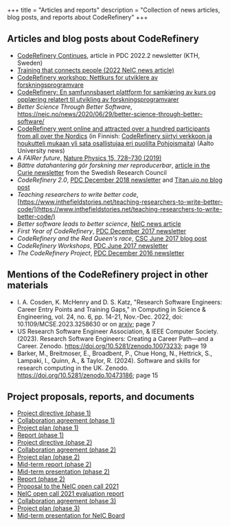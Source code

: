 +++
title = "Articles and reports"
description = "Collection of news articles, blog posts, and reports about CodeRefinery"
+++

## Articles and blog posts about CodeRefinery

- [CodeRefinery
  Continues](https://www.kth.se/polopoly_fs/1.1214879.1671148072!/Newsletter2022-2-final_lres_spreads.pdf),
  article in PDC 2022.2 newsletter (KTH, Sweden)
- [Training that connects people (2022 NeIC news article)](https://neic.no/news/2022/09/15/sixth-success-story/)
- [CodeRefinery workshop: Nettkurs for utviklere av forskningsprogramvare](https://www.usit.uio.no/om/organisasjon/itf/ds/task/task-bloggen/coderefinery-workshop.html)
- [CodeRefinery: En samfunnsbasert plattform for samkjøring av kurs og opplæring relatert til utvikling av forskningsprogramvarer](https://www.usit.uio.no/om/organisasjon/itf/ds/task/task-bloggen/coderefinery-samfunn.html)
- *Better Science Through Better Software*, <https://neic.no/news/2020/06/29/better-science-through-better-software/>
- [CodeRefinery went online and attracted over a hundred participants
  from all over the
  Nordics](https://www.aalto.fi/en/news/coderefinery-went-online-and-attracted-over-a-hundred-participants-from-all-over-the-nordics)
  (in Finnish: [CodeRefinery siirtyi verkkoon ja houkutteli mukaan yli
  sata osallistujaa eri puolilta
  Pohjoismaita](https://www.aalto.fi/fi/uutiset/coderefinery-siirtyi-verkkoon-ja-houkutteli-mukaan-yli-sata-osallistujaa-eri-puolilta))
  (Aalto University news)
- *A FAIRer future*, [Nature Physics 15, 728–730 (2019)](https://doi.org/10.1038/s41567-019-0624-3)
- *Bättre datahantering gör forskning mer reproducerbar*, [article in the Curie newsletter](https://www.tidningencurie.se/nyheter/2019/04/23/battre-datahantering-gor-forskning-mer-reproducerbar/) from the Swedish Research Council
- *CodeRefinery 2.0*, [PDC December 2018 newsletter](https://www.pdc.kth.se/publications/pdc-newsletter-articles/2018-no-2/coderefinery-2-0-1.864580) and [Titan.uio.no blog post](https://titan.uio.no/node/3162)
- *Teaching researchers to write better code*, [https://www.inthefieldstories.net/teaching-researchers-to-write-better-code/](https://www.inthefieldstories.net/teaching-researchers-to-write-better-code/)
- *Better software leads to better science*, [NeIC news article](https://neic.no/news/2017/03/15/better-software-leads-to-better-science/)
- *First Year of CodeRefinery*, [PDC December 2017 newsletter](https://www.pdc.kth.se/publications/pdc-newsletter-articles/2017-no-2/first-year-of-coderefinery-1.783468)
- *CodeRefinery and the Red Queen's race*, [CSC June 2017 blog post](https://www.csc.fi/web/blog/post/-/blogs/coderefinery-and-the-red-queen-s-race)
- *CodeRefinery Workshops*, [PDC June 2017 newsletter](https://www.pdc.kth.se/publications/pdc-newsletter-articles/2017-no-1/coderefinery-workshops-1.744807)
- *The CodeRefinery Project*, [PDC December 2016 newsletter](https://www.pdc.kth.se/publications/pdc-newsletter-articles/2016-no-2/the-coderefinery-project-1.744952)

## Mentions of the CodeRefinery project in other materials

-  I. A. Cosden, K. McHenry and D. S. Katz, "Research Software Engineers: Career Entry Points and Training Gaps," in Computing in Science & Engineering, vol. 24, no. 6, pp. 14-21, Nov.-Dec. 2022, doi: 10.1109/MCSE.2023.3258630 or on [arxiv](https://arxiv.org/pdf/2210.04275.pdf); page 7
- US Research Software Engineer Association, & IEEE Computer Society. (2023). Research Software Engineers: Creating a Career Path—and a Career. Zenodo. https://doi.org/10.5281/zenodo.10073233; page 19
- Barker, M., Breitmoser, E., Broadbent, P., Chue Hong, N., Hettrick, S., Lampaki, I., Quinn, A., & Taylor, R. (2024). Software and skills for research computing in the UK. Zenodo. https://doi.org/10.5281/zenodo.10473186; page 15


## Project proposals, reports, and documents

- [Project directive (phase 1)](phase-1-project-directive.pdf)
- [Collaboration agreement (phase 1)](phase-1-collaboration-agreement.pdf)
- [Project plan (phase 1)](phase-1-project-plan-v1.0.pdf)
- [Report (phase 1)](phase-1-report.pdf)
- [Project directive (phase 2)](phase-2-project-directive.pdf)
- [Collaboration agreement (phase 2)](phase-2-collaboration-agreement.pdf)
- [Project plan (phase 2)](phase-2-project-plan.pdf)
- [Mid-term report (phase 2)](phase-2-mid-term-report.pdf)
- [Mid-term presentation (phase 2)](https://cicero.xyz/v3/remark/0.14.0/github.com/coderefinery/reports/main/mid-term.md/)
- [Report (phase 2)](phase-2-report.pdf)
- [Proposal to the NeIC open call 2021](open-call-2021-proposal.pdf)
- [NeIC open call 2021 evaluation report](open-call-2021-evaluation.pdf)
- [Collaboration agreement (phase 3)](phase-3-collaboration-agreement.pdf)
- [Project plan (phase 3)](phase-3-project-plan.pdf)
- [Mid-term presentation for NeIC Board](https://zenodo.org/records/10388062) 
